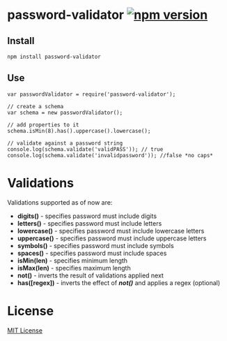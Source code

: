 # password-validator [![npm version](https://badge.fury.io/js/password-validator.svg)](https://www.npmjs.com/package/password-validator)

## Install
`npm install password-validator`

## Use

```
var passwordValidator = require('password-validator');

// create a schema
var schema = new passwordValidator();

// add properties to it
schema.isMin(8).has().uppercase().lowercase();

// validate against a password string
console.log(schema.validate('validPASS')); // true
console.log(schema.validate('invalidpassword')); //false *no caps*
```

# Validations
Validations supported as of now are:
* **digits()** - specifies password must include digits
* **letters()** - specifies password must include letters
* **lowercase()** - specifies password must include lowercase letters
* **uppercase()** - specifies password must include uppercase letters
* **symbols()** - specifies password must include symbols
* **spaces()** - specifies password must include spaces
* **isMin(len)** - specifies minimum length
* **isMax(len)** - specifies maximum length
* **not()** - inverts the result of validations applied next
* **has([regex])** - inverts the effect of _**not()**_ and applies a regex (optional)

# License
[MIT License](http://choosealicense.com/licenses/mit/)